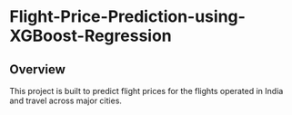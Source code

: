 # Flight-Price-Prediction-using-XGBoost-Regression

## Overview
This project is built to predict flight prices for the flights operated in India and travel across major cities.
